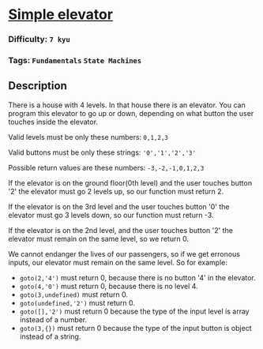 # [Simple elevator](https://www.codewars.com/kata/52ed326b8df6540e06000029)

### Difficulty: `7 kyu`

### Tags: `Fundamentals` `State Machines`

## Description

There is a house with 4 levels. In that house there is an elevator. You can program this elevator to go up or down, depending on what button the user touches inside the elevator.

Valid levels must be only these numbers: `0,1,2,3`

Valid buttons must be only these strings: `'0','1','2','3'`

Possible return values are these numbers: `-3,-2,-1,0,1,2,3`

If the elevator is on the ground floor(0th level) and the user touches button '2' the elevator must go 2 levels up, so our function must return 2.

If the elevator is on the 3rd level and the user touches button '0' the elevator must go 3 levels down, so our function must return -3.

If the elevator is on the 2nd level, and the user touches button '2' the elevator must remain on the same level, so we return 0.

We cannot endanger the lives of our passengers, so if we get erronous inputs, our elevator must remain on the same level. So for example:

- `goto(2,'4')` must return 0, because there is no button '4' in the elevator.
- `goto(4,'0')` must return 0, because there is no level 4.
- `goto(3,undefined)` must return 0.
- `goto(undefined,'2')` must return 0.
- `goto([],'2')` must return 0 because the type of the input level is array instead of a number.
- `goto(3,{})` must return 0 because the type of the input button is object instead of a string.